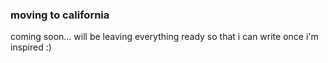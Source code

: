 ### moving to california

coming soon... will be leaving everything ready so that i can write once i'm inspired :)